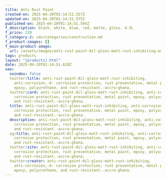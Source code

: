 ```yaml
---
title: Anti Rust Paint
created-on: 2025-04-20T01:14:51.557Z
updated-on: 2025-04-20T01:14:51.575Z
published-on: 2025-04-20T01:14:51.594Z
f_description: black, white, blue, red, matte, gloss. 4.5L
f_price: 220
f_category-2: cms/categories/construction.md
f_product-images: []
f_main-product-image:
  url: /assets/images/anti-rust-paint-0il-gloss-matt-rust-inhibiting-anti-corrosion-6-corrosion-protection-rust-preventative-metal-paint-epoxy-polyurethane-and-rust-resistant.-accra-ghana..jpg
tags: products
layout: "[products].html"
date: 2025-04-20T01:14:51.610Z
seo:
  noindex: false
  twitter:title: anti-rust-paint-0il-gloss-matt-rust-inhibiting,
    anti-corrosion,-6- corrosion protection, rust preventative, metal paint,
    epoxy, polyurethane, and rust-resistant.-accra-ghana.
  twitter:card: anti-rust-paint-0il-gloss-matt-rust-inhibiting, anti-corrosion,-6-
    corrosion protection, rust preventative, metal paint, epoxy, polyurethane,
    and rust-resistant.-accra-ghana.
  title: anti-rust-paint-0il-gloss-matt-rust-inhibiting, anti-corrosion,-6-
    corrosion protection, rust preventative, metal paint, epoxy, polyurethane,
    and rust-resistant.-accra-ghana.
  description: anti-rust-paint-0il-gloss-matt-rust-inhibiting, anti-corrosion,-6-
    corrosion protection, rust preventative, metal paint, epoxy, polyurethane,
    and rust-resistant.-accra-ghana.
  og:title: anti-rust-paint-0il-gloss-matt-rust-inhibiting, anti-corrosion,-6-
    corrosion protection, rust preventative, metal paint, epoxy, polyurethane,
    and rust-resistant.-accra-ghana.
  twitter:site: anti-rust-paint-0il-gloss-matt-rust-inhibiting, anti-corrosion,-6-
    corrosion protection, rust preventative, metal paint, epoxy, polyurethane,
    and rust-resistant.-accra-ghana.
  twitter:creator: anti-rust-paint-0il-gloss-matt-rust-inhibiting,
    anti-corrosion,-6- corrosion protection, rust preventative, metal paint,
    epoxy, polyurethane, and rust-resistant.-accra-ghana.
---
```

